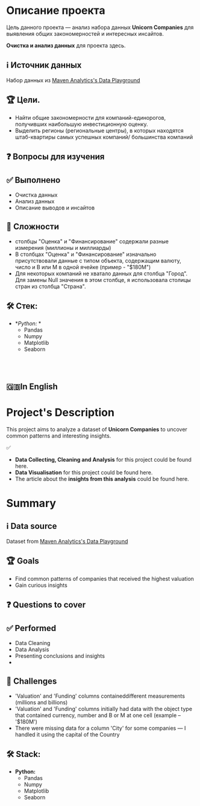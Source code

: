 # Описание проекта
Цель данного проекта — анализ набора данных **Unicorn Companies** для выявления общих закономерностей и интересных инсайтов.

**Очистка и анализ данных** для проекта здесь.


## ℹ️ Источник данных
Набор данных из [Maven Analytics's Data Playground](https://mavenanalytics.io/data-playground?page=2)

## 🏆 Цели.
* Найти общие закономерности для компаний-единорогов, получивших наибольшую инвестиционную оценку.
* Выделить регионы (региональные центры), в которых находятся штаб-квартиры самых успешных компаний/ большинства компаний

## ❓ Вопросы для изучения


## ✅ Выполнено
* Очистка данных
* Анализ данных
* Описание выводов и инсайтов
  
## 🧗 Сложности
* столбцы "Оценка" и "Финансирование" содержали разные измерения (миллионы и миллиарды)
* В столбцах "Оценка" и "Финансирование" изначально присутствовали данные с типом объекта, содержащим валюту, число и B или M в одной ячейке (пример - "$180M")
* Для некоторых компаний не хватало данных для столбца "Город". Для замены Null значения в этом столбце, я использовала столицы стран из столбца "Страна".


## 🛠 Стек:

* **Python:* *
  * Pandas
  * Numpy
  * Matplotlib
  * Seaborn



</br></br>
## 🇬🇧In English
# Project's Description
This project aims to analyze a dataset of **Unicorn Companies** to uncover common patterns and interesting insights.

✅ 
* **Data Collecting, Cleaning and Analysis** for this project could be found here.
* **Data Visualisation** for this project could be found here.
* The article about the **insights from this analysis** could be found here.

# Summary

## ℹ️ Data source
Dataset from [Maven Analytics's Data Playground](https://mavenanalytics.io/data-playground?page=2)

## 🏆 Goals
* Find common patterns of companies that received the highest valuation
* Gain curious insights

## ❓ Questions to cover

## ✅ Performed
* Data Cleaning
* Data Analysis
* Presenting conclusions and insights
* 
## 🧗 Challenges
* 'Valuation' and 'Funding' columns containeddifferent measurements (millions and billions)
* 'Valuation' and 'Funding' columns initially had data with the object type that contained currency, number and B or M at one cell (example – '$180M')
* There were missing data for a column 'City' for some companies — I handled it using the capital of the Country


## 🛠 Stack:

* **Python:**
  * Pandas
  * Numpy
  * Matplotlib
  * Seaborn
